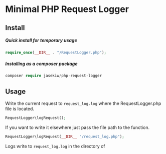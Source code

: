 # Minimal PHP Request Logger


## Install
##### Quick install for temporary usage

```php
require_once(__DIR__ . "/RequestLogger.php");
```

##### Installing as a composer package

```php
composer require jasekiw/php-request-logger
```


## Usage

Write the current request to `request_log.log` where 
the RequestLogger.php file is located.

```php
RequestLogger\logRequest();
```

If you want to write it elsewhere just pass the file path to the function.
```php
RequestLogger\logRequest(__DIR__ "/request_log.php");
```

Logs write to `request_log.log` in the directory of 
